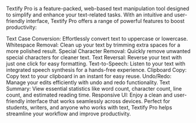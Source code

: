Textify Pro is a feature-packed, web-based text manipulation tool designed to simplify and enhance your text-related tasks. With an intuitive and user-friendly interface, Textify Pro offers a range of powerful features to boost productivity:

Text Case Conversion: Effortlessly convert text to uppercase or lowercase.
Whitespace Removal: Clean up your text by trimming extra spaces for a more polished result.
Special Character Removal: Quickly remove unwanted special characters for cleaner text.
Text Reversal: Reverse your text with just one click for easy formatting.
Text-to-Speech: Listen to your text with integrated speech synthesis for a hands-free experience.
Clipboard Copy: Copy text to your clipboard in an instant for easy reuse.
Undo/Redo: Manage your edits efficiently with undo and redo functionality.
Text Summary: View essential statistics like word count, character count, line count, and estimated reading time.
Responsive UI: Enjoy a clean and user-friendly interface that works seamlessly across devices.
Perfect for students, writers, and anyone who works with text, Textify Pro helps streamline your workflow and improve productivity.
